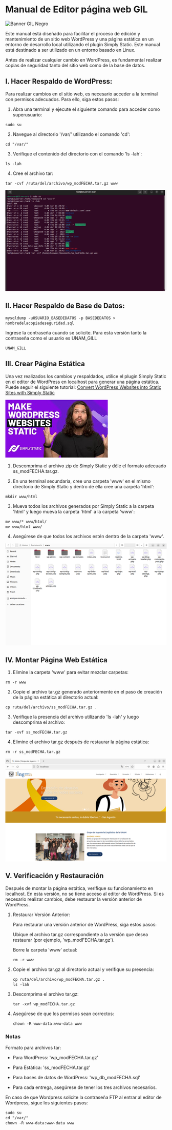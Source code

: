 # Manual de Editor página web GIL

![Banner GIL Negro](/GIL%20BANNER%20NEGRO.png)


Este manual está diseñado para facilitar el proceso de edición y mantenimiento de un sitio web WordPress y una página estática en un entorno de desarrollo local utilizando el plugin Simply Static. Este manual está destinado a ser utilizado en un entorno basado en Linux.

Antes de realizar cualquier cambio en WordPress, es fundamental realizar copias de seguridad tanto del sitio web como de la base de datos.

## I. Hacer Respaldo de WordPress:

Para realizar cambios en el sitio web, es necesario acceder a la terminal con permisos adecuados. Para ello, siga estos pasos:

1. Abra una terminal y ejecute el siguiente comando para acceder como superusuario:

```
sudo su
```

2. Navegue al directorio '/var/' utilizando el comando 'cd':

```
cd "/var/"
```

3. Verifique el contenido del directorio con el comando 'ls -lah':

```
ls -lah
```

4. Cree el archivo tar:

```
tar -cvf /ruta/del/archivo/wp_modFECHA.tar.gz www
```

![sudo su](sudo-su-2.png)


## II. Hacer Respaldo de Base de Datos:

```
mysqldump -uUSUARIO_BASEDEDATOS -p BASEDEDATOS > nombredelacopiadeseguridad.sql
```

Ingrese la contraseña cuando se solicite.
Para esta versión tanto la contraseña como el usuario es UNAM_GILL

```
UNAM_GILL
```

## III. Crear Página Estática

Una vez realizados los cambios y respaldados, utilice el plugin Simply Static en el editor de WordPress en localhost para generar una página estática. Puede seguir el siguiente tutorial: [Convert WordPress Websites into Static Sites with Simply Static](https://www.youtube.com/watch?v=a4xG14NsQUI)

[![Simply Static](yt-simplystatic-image.jpg)](https://www.youtube.com/watch?v=a4xG14NsQUI)

1. Descomprima el archivo zip de Simply Static y déle el formato adecuado ss_modFECHA.tar.gz.

2. En una terminal secundaria, cree una carpeta 'www' en el mismo directorio de Simply Static y dentro de ella cree una carpeta 'html':

```
mkdir www/html
```

3. Mueva todos los archivos generados por Simply Static a la carpeta 'html' y luego mueva la carpeta 'html' a la carpeta 'www':

```
mv www/* www/html/
mv www/html www/
```

4. Asegúrese de que todos los archivos estén dentro de la carpeta 'www'.

![www-html](www-html.png)


## IV. Montar Página Web Estática

1. Elimine la carpeta 'www' para evitar mezclar carpetas:

```
rm -r www
```

2. Copie el archivo tar.gz generado anteriormente en el paso de creación de la página estática al directorio actual:

```
cp ruta/del/archivo/ss_modFECHA.tar.gz .
```

3. Verifique la presencia del archivo utilizando 'ls -lah' y luego descomprima el archivo:

```
tar -xvf ss_modFECHA.tar.gz
```

4. Elimine el archivo tar.gz después de restaurar la página estática:

```
rm -r ss_modFECHA.tar.gz
```

![Inicio GIL](inicio-gil.png)

## V. Verificación y Restauración

Después de montar la página estática, verifique su funcionamiento en localhost. En esta versión, no se tiene acceso al editor de WordPress. Si es necesario realizar cambios, debe restaurar la versión anterior de WordPress.

1. Restaurar Versión Anterior:

    Para restaurar una versión anterior de WordPress, siga estos pasos:

   Ubique el archivo tar.gz correspondiente a la versión que desea restaurar (por ejemplo, 'wp_modFECHA.tar.gz').

   Borre la carpeta 'www' actual:

    ```
    rm -r www
    ```

2. Copie el archivo tar.gz al directorio actual y verifique su presencia:

    ```
    cp ruta/del/archivo/wp_modFECHA.tar.gz .
    ls -lah
    ```

3. Descomprima el archivo tar.gz:

    ```
    tar -xvf wp_modFECHA.tar.gz
    ```

4. Asegúrese de que los permisos sean correctos:

    ```
    chown -R www-data:www-data www
    ```

### Notas

Formato para archivos tar:
  - Para WordPress: 'wp_modFECHA.tar.gz'
  - Para Estática: 'ss_modFECHA.tar.gz'
  - Para bases de datos de WordPress: 'wp_db_modFECHA.sql'
  
- Para cada entrega, asegúrese de tener los tres archivos necesarios.

En caso de que Wordpress solicite la contraseña FTP al entrar al editor de Wordpress, sigue los siguientes pasos:

```
sudo su
cd "/var/"
chown -R www-data:www-data www
```

